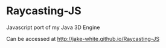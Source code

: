 Raycasting-JS
=============

Javascript port of my Java 3D Engine

Can be accessed at http://jake-white.github.io/Raycasting-JS
